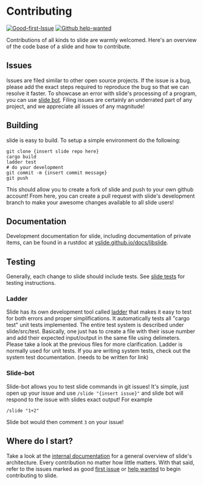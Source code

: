 # Contributing 
[![Good-first-Issue](https://img.shields.io/github/issues/yslide/slide/good%20first%20issue)](https://github.com/yslide/slide/issues?q=is%3Aopen+is%3Aissue+label%3A%22good+first+issue%22)
[![Github help-wanted](https://img.shields.io/github/issues/yslide/slide/help%20wanted)](https://github.com/yslide/slide/issues?q=is%3Aissue+is%3Aopen+label%3A%22help+wanted%22)

Contributions of all kinds to slide are warmly welcomed. Here's an overview of the code base of a slide and how
to contribute.

## Issues

Issues are filed similar to other open source projects. If the issue is a bug, please add the exact
steps required to reproduce the bug so that we can resolve it faster. To showcase an error with
slide's processing of a program, you can use [slide bot](#slide-bot). Filing issues are certainly
an underrated part of any project, and we appreciate all issues of any magnitude!

## Building
slide is easy to build. To setup a simple environment do the following:

```
git clone {insert slide repo here}
cargo build
ladder test
# do your development
git commit -m {insert commit message}
git push 
```

This should allow you to create a fork of slide and push to your own github account! From here, you
can create a pull request with slide's development branch to make your awesome changes available to
all slide users!

## Documentation

Development documentation for slide, including documentation of private items, can be found in a
rustdoc at [yslide.github.io/docs/libslide][internal-docs].

## Testing 

Generally, each change to slide should include tests. See [slide tests](./slide/src/test/README.md) for testing instructions.

### Ladder

Slide has its own development tool called [ladder](slide/src/test) that makes it easy to test for both errors and proper simplifications. It automatically
tests all "cargo test" unit tests implemented. The entire test system is described under slide/src/test. Basically, one just
has to create a file with their issue number and add their expected input/output in the same file using delimeters. Please 
take a look at the previous files for more clarification. Ladder is normally used for unit tests. If
you are writing system tests, check out the system test documentation. (needs to be written for
link)

### Slide-bot
Slide-bot allows you to test slide commands in git issues! It's simple, just open up your issue and
use `/slide "{insert issue}"` and slide bot will respond to the issue with slides exact output!
For example
```
/slide "1+2" 
```
Slide bot would then comment `3` on your issue!

## Where do I start?

Take a look at the [internal documentation][internal-docs] for a general overview of slide's architecture.
Every contribution no matter how little matters. With that said, refer to the issues marked as good
[first issue](https://github.com/yslide/slide/issues?q=is%3Aopen+is%3Aissue+label%3A%22good+first+issue%22) or 
[help wanted](https://github.com/yslide/slide/issues?q=is%3Aissue+is%3Aopen+label%3A%22help+wanted%2)
to begin contributing to slide.


[internal-docs]: (https://yslide.github.io/docs/libslide)
